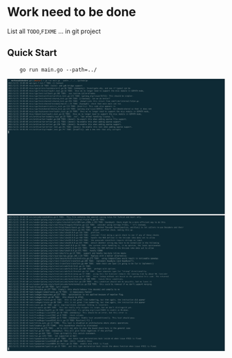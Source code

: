 # Work need to be done

List all `TODO`,`FIXME` ... in git project

## Quick Start

```shell
	go run main.go --path=../
```

![Demo](./demo.png)
![Demo1](./demo1.png)
